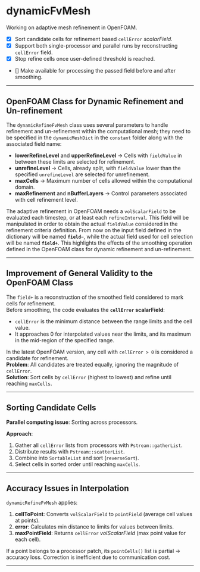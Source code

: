 # dynamicFvMesh

Working on adaptive mesh refinement in OpenFOAM.

- [x] Sort candidate cells for refinement based `cellError` *scalarField*.
- [x] Support both single-processor and parallel runs by reconstructing `cellError` field.
- [x] Stop refine cells once user-defined threshold is reached.
- [] Make available for processing the passed field before and after smoothing.

---

## OpenFOAM Class for Dynamic Refinement and Un-refinement

The `dynamicRefineFvMesh` class uses several parameters to handle refinement and un-refinement within the computational mesh; they need to be specified in the `dynamicMeshDict` in the `constant` folder along with the associated field name:

- **lowerRefineLevel** and **upperRefineLevel** → Cells with `fieldValue` in between these limits are selected for refinement.
- **unrefineLevel** → Cells, already split, with `fieldValue` lower than the specified `unrefineLevel` are selected for unrefinement.
- **maxCells** → Maximum number of cells allowed within the computational domain.
- **maxRefinement** and **nBufferLayers** → Control parameters associated with cell refinement level.

The adaptive refinement in OpenFOAM needs a `volScalarField` to be evaluated each timestep, or at least each `refineInterval`. This field will be manipulated in order to obtain the actual `fieldValue` considered in the refinement criteria definition. From now on the input field defined in the dictionary will be named **`field−`**, while the actual field used for cell selection will be named **`field+`**. This highlights the effects of the smoothing operation defined in the OpenFOAM class for dynamic refinement and un-refinement.

---

## Improvement of General Validity to the OpenFOAM Class

The `field+` is a reconstruction of the smoothed field considered to mark cells for refinement.  
Before smoothing, the code evaluates the **`cellError` scalarField**:

- `cellError` is the minimum distance between the range limits and the cell value.
- It approaches 0 for interpolated values near the limits, and its maximum in the mid-region of the specified range.

In the latest OpenFOAM version, any cell with `cellError > 0` is considered a candidate for refinement.  
**Problem**: All candidates are treated equally, ignoring the magnitude of `cellError`.  
**Solution**: Sort cells by `cellError` (highest to lowest) and refine until reaching `maxCells`.

---

## Sorting Candidate Cells

**Parallel computing issue**: Sorting across processors.

**Approach**:
1. Gather all `cellError` lists from processors with `Pstream::gatherList`.
2. Distribute results with `Pstream::scatterList`.
3. Combine into `SortableList` and sort (`reverseSort`).
4. Select cells in sorted order until reaching `maxCells`.

---

## Accuracy Issues in Interpolation

`dynamicRefineFvMesh` applies:

1. **cellToPoint**: Converts `volScalarField` to `pointField` (average cell values at points).
2. **error**: Calculates min distance to limits for values between limits.
3. **maxPointField**: Returns `cellError` *volScalarField* (max point value for each cell).

If a point belongs to a processor patch, its `pointCells()` list is partial → accuracy loss. Correction is inefficient due to communication cost.

---
